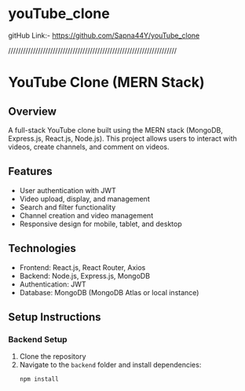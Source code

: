 # youTube_clone

gitHub Link:- https://github.com/Sapna44Y/youTube_clone

////////////////////////////////////////////////////////////////////

# YouTube Clone (MERN Stack)

## Overview

A full-stack YouTube clone built using the MERN stack (MongoDB, Express.js, React.js, Node.js). This project allows users to interact with videos, create channels, and comment on videos.

## Features

- User authentication with JWT
- Video upload, display, and management
- Search and filter functionality
- Channel creation and video management
- Responsive design for mobile, tablet, and desktop

## Technologies

- Frontend: React.js, React Router, Axios
- Backend: Node.js, Express.js, MongoDB
- Authentication: JWT
- Database: MongoDB (MongoDB Atlas or local instance)

## Setup Instructions

### Backend Setup

1. Clone the repository
2. Navigate to the `backend` folder and install dependencies:
   ```bash
   npm install
   ```
